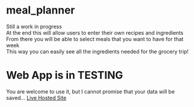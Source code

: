 # meal_planner

Still a work in progress  
At the end this will allow users to enter their own recipes and ingredients  
From there you will be able to select meals that you want to have for that week  
This way you can easily see all the ingredients needed for the grocery trip!

# Web App is in TESTING
You are welcome to use it, but I cannot promise that your data will be saved...
[Live Hosted Site](foodu8.com)

